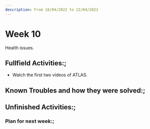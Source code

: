 ```yaml
---
description: From 18/04/2022 to 22/04/2022
---
```


# Week 10

Health issues.

## Fullfield Activities:;

* Watch the first two vídeos of ATLAS.

## Known Troubles and how they were solved:;



## Unfinished Activities:;


### Plan for next week:;
